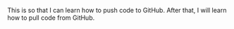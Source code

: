 This is so that I can learn how to push code to GitHub.
After that, I will learn how to pull code from GitHub.
